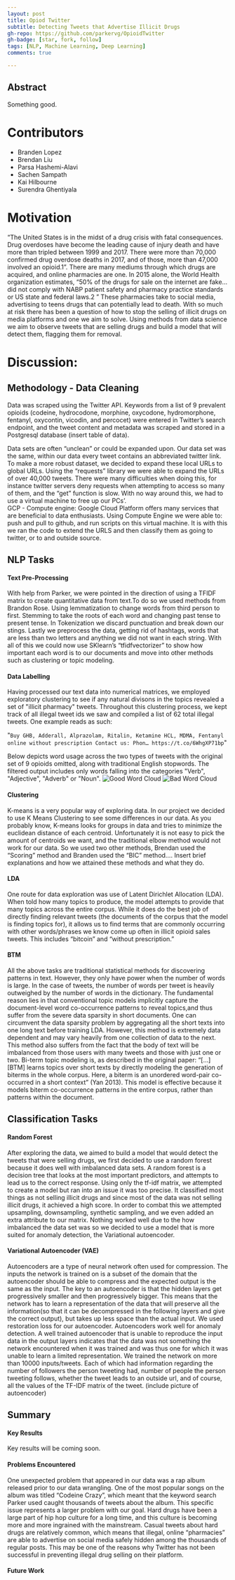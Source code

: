 ```yaml
---
layout: post
title: Opiod Twitter 
subtitle: Detecting Tweets that Advertise Illicit Drugs
gh-repo: https://github.com/parkervg/OpioidTwitter
gh-badge: [star, fork, follow]
tags: [NLP, Machine Learning, Deep Learning]
comments: true

---
```


## Abstract
Something good. 


# Contributors
* Branden Lopez
* Brendan Liu
* Parsa Hashemi-Alavi
* Sachen Sampath
* Kai Hilbourne
* Surendra Ghentiyala


# Motivation
“The United States is in the midst of a drug crisis with fatal consequences. Drug overdoses have become the leading cause of injury death and have more than tripled between 1999 and 2017. There were more than 70,000 confirmed drug overdose deaths in 2017, and of those, more than 47,000 involved an opioid.1”. There are many mediums through which drugs are acquired, and online pharmacies are one. In 2015 alone, the World Health organization estimates, “50% of the drugs for sale on the internet are fake… did not comply with NABP patient safety and pharmacy practice standards or US state and federal laws.2 ” These pharmacies take to social media, advertising to teens drugs that can potentially lead to death. With so much at risk there has been a question of how to stop the selling of illicit drugs on media platforms and one we aim to solve. Using methods from data science we aim to observe tweets that are selling drugs and build a model that will detect them, flagging them for removal. 
# Discussion:

## Methodology - Data Cleaning

Data was scraped using the Twitter API. Keywords from a list of 9 prevalent opioids (codeine, hydrocodone, morphine, oxycodone, hydromorphone, fentanyl, oxycontin, vicodin, and percocet) were entered in Twitter’s search endpoint, and the tweet content and metadata was scraped and stored in a Postgresql database (insert table of data).


Data sets are often “unclean” or could be expanded upon. Our data set was the same, within our data every tweet contains an abbreviated twitter link. To make a more robust dataset, we decided to expand these local URLs to global URLs. Using the “requests” library we were able to expand the URLs of over 40,000 tweets. There were many difficulties when doing this, for instance twitter servers deny requests when attempting to access so many of them, and the “get” function is slow. With no way around this, we had to use a virtual machine to free up our PCs’.  
    GCP - Compute engine: Google Cloud Platform offers many services that are beneficial to data enthusiasts. Using Compute Engine we were able to: push and pull to github, and run scripts on this virtual machine. It is with this we ran the code to extend the URLS and then classify them as going to twitter, or to and outside source. 


## NLP Tasks
#### Text Pre-Processing
With help from Parker, we were pointed in the direction of using a TFIDF matrix to create quantitative data from text.To do so we used methods from Brandon Rose. Using lemmatization to change words from third person to first. Stemming to take the roots of each word and changing past tense to present tense. In Tokenization we discard punctuation and break down our stings. Lastly we preprocess the data, getting rid of hashtags, words that are less than two letters and anything we did not want in each string. With all of this we could now use SKlearn’s “tfidfvectorizer” to show how important each word is to our documents and move into other methods such as clustering or topic modeling. 


#### Data Labelling
Having processed our text data into numerical matrices, we employed exploratory clustering to see if any natural divisons in the topics revealed a set of "illicit pharmacy" tweets. Throughout this clustering process, we kept track of all illegal tweet ids we saw and compiled a list of 62 total illegal tweets. One example reads as such:

"`Buy GHB, Adderall, Alprazolam, Ritalin, Ketamine HCL, MDMA, Fentanyl online without prescription Contact us: Phon… https://t.co/6WhgXP71bp`"

Below depicts word usage across the two types of tweets with the original set of 9 opioids omitted, along with traditional English stopwords. The filtered output includes only words falling into the categories "Verb", "Adjective", "Adverb" or "Noun".
![Good Word Cloud](/_posts/good_tweets_wordcloud.png)
![Bad Word Cloud](/_posts/bad_tweets_wordcloud.png)

#### Clustering 
K-means is a very popular way of exploring data. In our project we decided to use K Means Clustering to see some differences in our data. As you probably know, K-means looks for groups in data and tries to minimize the euclidean distance of each centroid. Unfortunately it is not easy to pick the amount of centroids we want, and the traditional elbow method would not work for our data. So we used two other methods, Brendan used the “Scoring” method and Branden used the “BIC” method…. Insert brief explanations and how we attained these methods and what they do. 

#### LDA
One route for data exploration was use of Latent Dirichlet Allocation (LDA). When told how many topics to produce, the model attempts to provide that many topics across the entire corpus. While it does do the best job of directly finding relevant tweets (the documents of the corpus that the model is finding topics for), it allows us to find terms that are commonly occurring with other words/phrases we know come up often in illicit opioid sales tweets. This includes “bitcoin” and “without prescription.”

#### BTM
All the above tasks are traditional statistical methods for discovering patterns in text. However, they only have power when the number of words is large. In the case of tweets, the number of words per tweet is heavily outweighed by the number of words in the dictionary. The fundamental reason lies in that conventional topic models implicitly capture the document-level word co-occurrence patterns to reveal topics,and thus suffer from the severe data sparsity in short documents. One can circumvent the data sparsity problem by aggregating all the short texts into one long text before training LDA. However, this method is extremely data dependent and may vary heavily from one collection of data to the next. This method also suffers from the fact that the body of text will be imbalanced from those users with many tweets and those with just one or two. Bi-term topic modeling is, as described in the original paper: “[...] [BTM] learns topics over short texts by directly modeling the generation of biterms in the whole corpus. Here, a biterm is an unordered word-pair co-occurred in a short context” (Yan 2013). This model is effective because it models biterm co-occurrence patterns in the entire corpus, rather than patterns within the document.

## Classification Tasks

#### Random Forest
After exploring the data, we aimed to build a model that would detect the tweets that were selling drugs, we first decided to use a random forest because it does well with imbalanced data sets. A random forest is a decision tree that looks at the most important predictors, and attempts to lead us to the correct response. Using only the tf-idf matrix, we attempted to create a model but ran into an issue it was too precise. It classified most things as not selling illicit drugs and since most of the data was not selling illicit drugs, it achieved a high score. In order to combat this we attempted upsampling, downsampling, synthetic sampling, and we even added an extra attribute to our matrix. Nothing worked well due to the how imbalanced the data set was so we decided to use a model that is more suited for anomaly detection, the Variational autoencoder. 

#### Variational Autoencoder (VAE)
Autoencoders are a type of neural network often used for compression. The inputs the network is trained on is a subset of the domain that the autoencoder should be able to compress and the expected output is the same as the input. The key to an autoencoder is that the hidden layers get progressively smaller and then progressively bigger. This means that the network has to learn a representation of the data that will preserve all the information(so that it can be decompressed in the following layers and give the correct output), but takes up less space than the actual input. We used restoration loss for our autoencoder. Autoencoders work well for anomaly detection. A well trained autoencoder that is unable to reproduce the input data in the output layers indicates that the data was not something the network encountered when it was trained and was thus one for which it was unable to learn a limited representation. We trained the network on more than 10000 inputs/tweets. Each of which had information regarding the number of followers the person tweeting had, number of people the person tweeting follows, whether the tweet leads to an outside url, and of course, all the values of the TF-IDF matrix of the tweet.
(include picture of autoencoder)

## Summary 
#### Key Results 
Key results will be coming soon.


#### Problems Encountered
One unexpected problem that appeared in our data was a rap album released prior to our data wrangling. One of the most popular songs on the album was titled “Codeine Crazy”, which meant that the keyword search Parker used caught thousands of tweets about the album. This specific issue represents a larger problem with our goal. Hard drugs have been a large part of hip hop culture for a long time, and this culture is becoming more and more ingrained with the mainstream. Casual tweets about hard drugs are relatively common, which means that illegal, online “pharmacies” are able to advertise on social media safely hidden among the thousands of regular posts. This may be one of the reasons why Twitter has not been successful in preventing illegal drug selling on their platform.

#### Future Work
